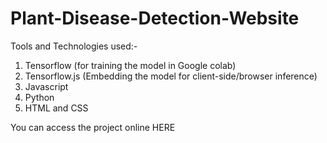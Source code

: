 # Plant-Disease-Detection-Website

Tools and Technologies used:-

1. Tensorflow (for training the model in Google colab)
2. Tensorflow.js (Embedding the model for client-side/browser inference)
3. Javascript
4. Python
5. HTML and CSS

<p>You can access the project online HERE</p>

